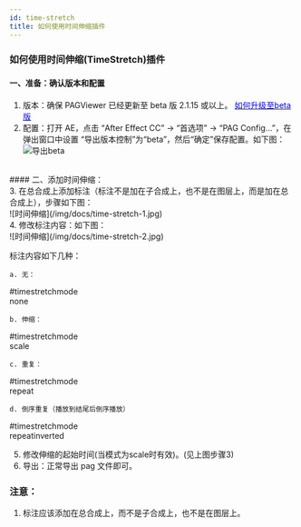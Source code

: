 ```yaml
---
id: time-stretch
title: 如何使用时间伸缩插件
---
```


### 如何使用时间伸缩(TimeStretch)插件
#### 一、准备：确认版本和配置 <br/>
1. 版本：确保 PAGViewer 已经更新至 beta 版 2.1.15 或以上。 [<font color=blue>如何升级至beta版</font>](/docs/beta.html) <br/>
2. 配置：打开 AE，点击 “After Effect CC” -> “首选项” -> “PAG Config...”，在弹出窗口中设置 “导出版本控制”为“beta”，然后“确定”保存配置。如下图：<br/>
![导出beta](/img/docs/export-beta.jpg)
<br/>
#### 二、添加时间伸缩：<br/>
3. 在总合成上添加标注（标注不是加在子合成上，也不是在图层上，而是加在总合成上），步骤如下图：<br/>
![时间伸缩](/img/docs/time-stretch-1.jpg)
<br/>
4. 修改标注内容：如下图：<br/>
![时间伸缩](/img/docs/time-stretch-2.jpg)
<br/>

  标注内容如下几种：<br/>

    a. 无：
#timestretchmode<br/>
none<br/>

    b. 伸缩：
#timestretchmode<br/>
scale<br/>

    c. 重复：
#timestretchmode<br/>
repeat<br/>

    d. 倒序重复（播放到结尾后倒序播放）
#timestretchmode<br/>
repeatinverted<br/>

5. 修改伸缩的起始时间(当模式为scale时有效)。(见上图步骤3)<br/>
6. 导出：正常导出 pag 文件即可。<br/>

### 注意：
1. 标注应该添加在总合成上，而不是子合成上，也不是在图层上。